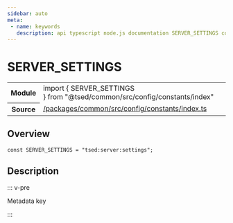 ```yaml
---
sidebar: auto
meta:
 - name: keywords
   description: api typescript node.js documentation SERVER_SETTINGS const
---
```

# SERVER_SETTINGS <Badge text="Constant" type="const"/>
<!-- Summary -->
<section class="symbol-info"><table class="is-full-width"><tbody><tr><th>Module</th><td><div class="lang-typescript"><span class="token keyword">import</span> { SERVER_SETTINGS }&nbsp;<span class="token keyword">from</span>&nbsp;<span class="token string">"@tsed/common/src/config/constants/index"</span></div></td></tr><tr><th>Source</th><td><a href="https://github.com/TypedProject/ts-express-decorators/blob/v5.4.0/packages/common/src/config/constants/index.ts#L0-L0">/packages/common/src/config/constants/index.ts</a></td></tr></tbody></table></section>

<!-- Overview -->
## Overview


<pre><code class="typescript-lang "><span class="token keyword">const</span> SERVER_SETTINGS<span class="token punctuation"> = </span>"tsed<span class="token punctuation">:</span>server<span class="token punctuation">:</span>settings"<span class="token punctuation">;</span></code></pre>



<!-- Description -->
## Description

::: v-pre

Metadata key

:::